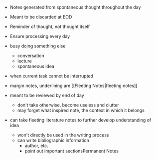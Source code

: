 - Notes generated from spontaneous thought throughout the day
- Meant to be discarded at EOD
- Reminder of thought, not thought itself
- Ensure processing every day

- busy doing something else
	- conversation
	- lecture
	- spontaneous idea
- when current task cannot be interrupted
- margin notes, underlining are [[Fleeting Notes|fleeting notes]]
- meant to be reviewed by end of day
	- don't take otherwise, become useless and clutter
	- may forget what inspired note, the context in which it belongs
- can take fleeting literature notes to further develop understanding of idea
	- won't directly be used in the writing process 
	- can write bibliographic information
		- author, etc.
		- point out important sectionsPermanent Notes